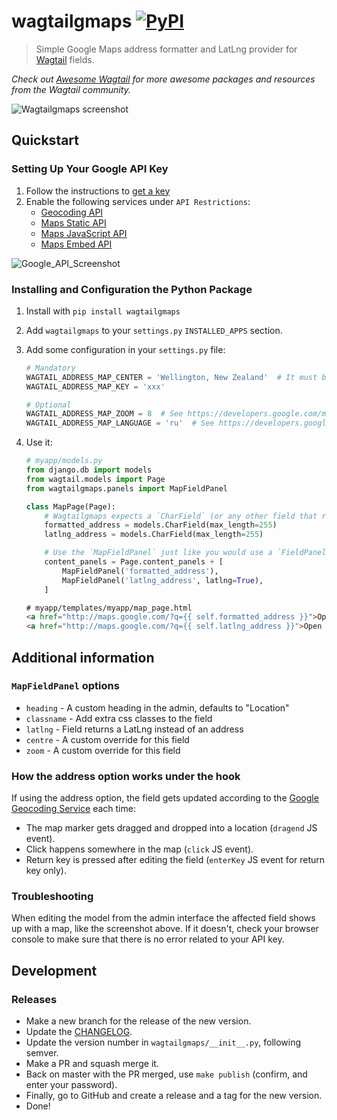 # wagtailgmaps [![PyPI](https://img.shields.io/pypi/v/wagtailgmaps.svg)](https://pypi.python.org/pypi/wagtailgmaps)

> Simple Google Maps address formatter and LatLng provider for [Wagtail](https://wagtail.io/) fields.

*Check out [Awesome Wagtail](https://github.com/springload/awesome-wagtail) for more awesome packages and resources from the Wagtail community.*

![Wagtailgmaps screenshot](./screenshot.png)

## Quickstart

### Setting Up Your Google API Key

1. Follow the instructions to [get a key](https://developers.google.com/maps/documentation/javascript/get-api-key)
2. Enable the following services under `API Restrictions`:
    * [Geocoding API](https://developers.google.com/maps/documentation/javascript/geocoding)
    * [Maps Static API](https://developers.google.com/maps/documentation/static-maps/)
    * [Maps JavaScript API](https://developers.google.com/maps/documentation/javascript/)
    * [Maps Embed API](https://developers.google.com/maps/documentation/javascript/)

![Google_API_Screenshot](./google-maps-api.png)

### Installing and Configuration the Python Package

1. Install with `pip install wagtailgmaps`
2. Add `wagtailgmaps` to your `settings.py` `INSTALLED_APPS` section.
3. Add some configuration in your `settings.py` file:

    ```python
    # Mandatory
    WAGTAIL_ADDRESS_MAP_CENTER = 'Wellington, New Zealand'  # It must be a properly formatted address
    WAGTAIL_ADDRESS_MAP_KEY = 'xxx'

    # Optional
    WAGTAIL_ADDRESS_MAP_ZOOM = 8  # See https://developers.google.com/maps/documentation/javascript/tutorial#MapOptions for more information.
    WAGTAIL_ADDRESS_MAP_LANGUAGE = 'ru'  # See https://developers.google.com/maps/faq#languagesupport for supported languages.
    ```

4. Use it:

    ```python
    # myapp/models.py
    from django.db import models
    from wagtail.models import Page
    from wagtailgmaps.panels import MapFieldPanel

    class MapPage(Page):
        # Wagtailgmaps expects a `CharField` (or any other field that renders as a text input)
        formatted_address = models.CharField(max_length=255)
        latlng_address = models.CharField(max_length=255)

        # Use the `MapFieldPanel` just like you would use a `FieldPanel`
        content_panels = Page.content_panels + [
            MapFieldPanel('formatted_address'),
            MapFieldPanel('latlng_address', latlng=True),
        ]
    ```

    ```html
    # myapp/templates/myapp/map_page.html
    <a href="http://maps.google.com/?q={{ self.formatted_address }}">Open map (Formatted Address)</a>
    <a href="http://maps.google.com/?q={{ self.latlng_address }}">Open map (Lat/Long Address)</a>
    ```

## Additional information

### `MapFieldPanel` options

 - `heading` - A custom heading in the admin, defaults to "Location"
 - `classname` - Add extra css classes to the field
 - `latlng` - Field returns a LatLng instead of an address
 - `centre` - A custom override for this field
 - `zoom` - A custom override for this field

### How the address option works under the hook

If using the address option, the field gets updated according to the [Google Geocoding Service](https://developers.google.com/maps/documentation/geocoding/) each time:

* The map marker gets dragged and dropped into a location (`dragend` JS event).
* Click happens somewhere in the map (`click` JS event).
* Return key is pressed after editing the field (`enterKey` JS event for return key only).

### Troubleshooting

When editing the model from the admin interface the affected field shows up with a map, like the screenshot above. If it doesn't, check your browser console to make sure that there is no error related to your API key.

## Development

### Releases

- Make a new branch for the release of the new version.
- Update the [CHANGELOG](https://github.com/springload/wagtailgmaps/CHANGELOG.md).
- Update the version number in `wagtailgmaps/__init__.py`, following semver.
- Make a PR and squash merge it.
- Back on master with the PR merged, use `make publish` (confirm, and enter your password).
- Finally, go to GitHub and create a release and a tag for the new version.
- Done!

